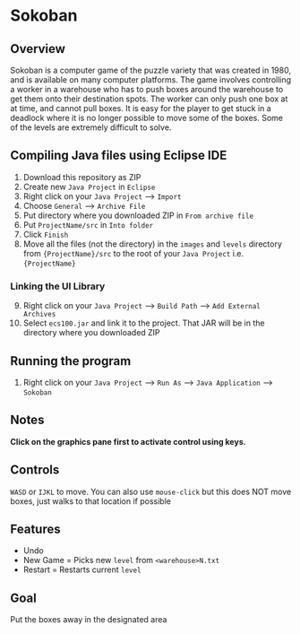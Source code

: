 # Sokoban

## Overview

Sokoban is a computer game of the puzzle variety that was created in 1980, and is available on many computer platforms. The game involves controlling a worker in a warehouse who has to push boxes around the warehouse to get them onto their destination spots. The worker can only push one box at at time, and cannot pull boxes. It is easy for the player to get stuck in a deadlock where it is no longer possible to move some of the boxes. Some of the levels are extremely difficult to solve.

## Compiling Java files using Eclipse IDE

1. Download this repository as ZIP
2. Create new `Java Project` in `Eclipse`
3. Right click on your `Java Project` --> `Import`
4. Choose `General` --> `Archive File`
5. Put directory where you downloaded ZIP in `From archive file`
6. Put `ProjectName/src` in `Into folder`
7. Click `Finish`
8. Move all the files (not the directory) in the `images` and `levels` directory from `{ProjectName}/src` to the root of your `Java Project` i.e. `{ProjectName}`

### Linking the UI Library

9. Right click on your `Java Project` --> `Build Path` --> `Add External Archives`
10. Select `ecs100.jar` and link it to the project. That JAR will be in the directory where you downloaded ZIP

## Running the program

1. Right click on your `Java Project` --> `Run As` --> `Java Application` --> `Sokoban`

## Notes

<strong>Click on the graphics pane first to activate control using keys.</strong>

## Controls

`WASD` or `IJKL` to move. You can also use `mouse-click` but this does NOT move boxes, just walks to that location if possible

## Features

- Undo
- New Game = Picks new `level` from `<warehouse>N.txt` 
- Restart = Restarts current `level`

## Goal

 Put the boxes away in the designated area
